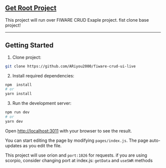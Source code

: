 ## [Get Root Project](https://github.com/ARiyou2000/fiware-crud-expample/)
This project will run over FIWARE CRUD Exaple project. fist clone base project!
___

## Getting Started
1. Clone project:
```bash
git clone https://github.com/ARiyou2000/fiware-crud-ui-live
```

2. Install required dependencies:
```bash
npm  install
# or
yarn install
```
3. Run the development server:

```bash
npm run dev
# or
yarn dev
```

Open [http://localhost:3011](http://localhost:3011) with your browser to see the result.

You can start editing the page by modifying `pages/index.js`. The page auto-updates as you edit the file.

This project will use orion and `port:1026` for requests. if you are using scorpio, consider changing port at index.js: `getData` and `useSWR` methods
